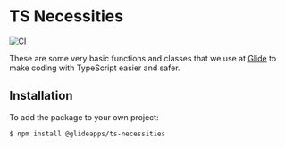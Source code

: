# TS Necessities

[![CI](https://github.com/glideapps/ts-necessities/actions/workflows/ci.yml/badge.svg)](https://github.com/glideapps/ts-necessities/actions/workflows/ci.yml)

These are some very basic functions and classes that we use at [Glide](https://glideapps.com/) to make coding with TypeScript easier and safer.

## Installation

To add the package to your own project:

```shell
$ npm install @glideapps/ts-necessities
```

